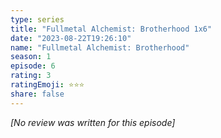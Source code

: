 ```yaml
---
type: series
title: "Fullmetal Alchemist: Brotherhood 1x6"
date: "2023-08-22T19:26:10"
name: "Fullmetal Alchemist: Brotherhood"
season: 1
episode: 6
rating: 3
ratingEmoji: ⭐️⭐️⭐️
share: false
---
```


*[No review was written for this episode]*
